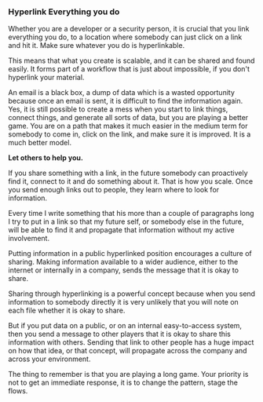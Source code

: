 ### Hyperlink Everything you do

Whether you are a developer or a security person, it is crucial that you link everything you do, to a location where somebody can just click on a link and hit it. Make sure whatever you do is hyperlinkable.

This means that what you create is scalable, and it can be shared and found easily. It forms part of a workflow that is just about impossible, if you don't hyperlink your material.

An email is a black box, a dump of data which is a wasted opportunity because once an email is sent, it is difficult to find the information again. Yes, it is still possible to create a mess when you start to link things, connect things, and generate all sorts of data, but you are playing a better game. You are on a path that makes it much easier in the medium term for somebody to come in, click on the link, and make sure it is improved. It is a much better model.

**Let others to help you.**

If you share something with a link, in the future somebody can proactively find it, connect to it and do something about it. That is how you scale. Once you send enough links out to people, they learn where to look for information.

Every time I write something that his more than a couple of paragraphs long I try to put in a link so that my future self, or somebody else in the future, will be able to find it and propagate that information without my active involvement.

Putting information in a public hyperlinked position encourages a culture of sharing.  Making information available to a wider audience, either to the internet or internally in a company, sends the message that it is okay to share.

Sharing through hyperlinking is a powerful concept because when you send information to somebody directly it is very unlikely that you will note on each file whether it is okay to share.

But if you put data on a public, or on an internal easy-to-access system, then you send a message to other players that it is okay to share this information with others. Sending that link to other people has a huge impact on how that idea, or that concept, will propagate across the company and across your environment.

The thing to remember is that you are playing a long game. Your priority is not to get an immediate response, it is to change the pattern, stage the flows.
